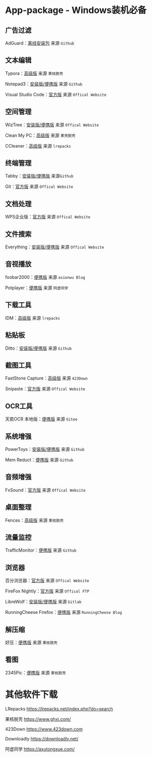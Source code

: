 # App-package - Windows装机必备

## 广告过滤

AdGuard：[离线安装包](https://github.com/AdguardTeam/AdguardForWindows/releases/) 来源 `Github`

## 文本编辑

Typora：[高级版](https://www.ghxi.com/typora.html) 来源 `果核脱壳`

Notepad3：[安装版/便携版](https://github.com/rizonesoft/Notepad3/releases) 来源 `Github`

Visual Studio Code：[官方版](https://code.visualstudio.com/Download) 来源 `Offical Website`

## 空间管理

WizTree：[安装版/便携版](https://diskanalyzer.com/download) 来源 `Offical Website`

Clean My PC：[高级版](https://www.ghxi.com/cleanmypc.html) 来源 `果壳脱壳`

CCleaner：[高级版](https://lrepacks.net/repaki-sistemnyh-programm/84-ccleaner-professional-repack-amp-portable.html) 来源 `lrepacks`

## 终端管理

Tabby：[安装版/便携版](https://github.com/Eugeny/tabby/releases) 来源`Github`

Git：[官方版](https://git-scm.com/downloads) 来源 `Offical Website`

## 文档处理

WPS企业版：[官方版](https://ep.wps.cn/download) 来源 `Offical Website`

## 文件搜索

Everything：[安装版/便携版](https://www.voidtools.com/downloads/) 来源 `Offical Website`

## 音视播放

foobar2000：[便携版](https://www.cnblogs.com/asionwu) 来源 `asionwu Blog`

Potplayer：[便携版](https://flowus.cn/share/4dc25551-ad00-4d81-9421-b3fee98757a9) 来源 `阿虚同学`

## 下载工具

IDM：[高级版](https://lrepacks.net/repaki-programm-dlya-interneta/56-internet-download-manager-repack.html) 来源 `lrepacks`

## 粘贴板

Ditto：[安装版/便携版](https://github.com/sabrogden/Ditto/releases) 来源 `Github`

## 截图工具

FastStone Capture：[高级版](https://www.423down.com/660.html) 来源 `423Down`

Snipaste：[官方版](https://www.snipaste.com/) 来源 `Offical Website`

## OCR工具

天若OCR 本地版：[便携版](https://gitee.com/wanglifree/tianruoocr-cl) 来源 `Gitee`

## 系统增强

PowerToys：[安装版/便携版](https://github.com/microsoft/PowerToys/releases) 来源 `Github`

Mem Reduct：[便携版](https://github.com/henrypp/memreduct/releases) 来源 `Github`

## 音频增强

FxSound：[官方版](https://www.fxsound.com/) 来源 `Offical Website`

## 桌面整理

Fences：[高级版](https://www.ghxi.com/stardockfences.html) 来源 `果核脱壳`

## 流量监控

TrafficMonitor：[便携版](https://github.com/zhongyang219/TrafficMonitor/releases) 来源 `Github`

## 浏览器

百分浏览器：[官方版](https://www.centbrowser.cn/) 来源 `Offical Website`

FireFox Nightly：[官方版](https://ftp.mozilla.org/pub/firefox/nightly/) 来源 `Offical FTP`

LibreWolf：[安装版/便携版](https://gitlab.com/librewolf-community/browser/windows/-/releases) 来源 `Gitlab`

RunningCheese Firefox：[便携版](https://www.runningcheese.com/firefox) 来源 `RunningCheese Blog`

## 解压缩

好压：[便携版](https://www.ghxi.com/zaozip.html) 来源 `果核脱壳`

## 看图

2345Pic：[便携版](https://www.ghxi.com/2345pic.html) 来源 `果核脱壳`


# 其他软件下载

LRepacks https://lrepacks.net/index.php?do=search

果核脱壳 https://www.ghxi.com/

423Down https://www.423down.com

Downloadly https://downloadly.net/

阿虚同学 https://axutongxue.com/